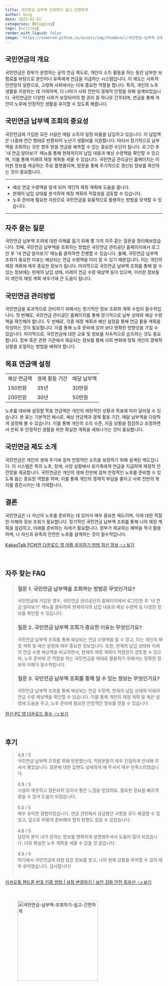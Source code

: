 ```yaml
---
title: 국민연금 납부액 조회하기 쉽고 간편하게
author: bing
date: 2025-02-02
categories: [Blogging]
tags: [writing]
render_with_liquid: false
image: 'https://somered.github.io/assets/img/thumbnail/국민연금-납부액-조회하기-쉽고-간편하게.webp'
---
```



<h2 id='국민연금의 개요'>국민연금의 개요</h2>

<p>국민연금은 정부가 운영하는 공적 연금 제도로, 개인이 소득 활동을 하는 동안 납부한 보험료를 바탕으로 본인이나 유족에게 연금을 지급하는 시스템입니다. 이 제도는 사회적 안전망의 일환으로, 고령화 사회에서는 더욱 중요한 역할을 합니다. 특히, 개인의 노후 생활을 지원하는 데 기여하며, 더 나아가 사회 전반의 경제적 안정을 위해 설계되었습니다. 국민연금은 다양한 사회가 보장되어야 할 권리 중 하나로 간주되며, 연금을 통해 개인이 노후에 안정적인 생활을 유지할 수 있도록 해줍니다.</p>

<h2 id='국민연금 납부액 조회의 중요성'>국민연금 납부액 조회의 중요성</h2>

<p>국민연금에 가입된 모든 사람은 매달 소득의 일정 비율을 납입하고 있습니다. 이 납입액은 나중에 연간 형태로 반환되어 노년기 생활비를 지원합니다. 따라서 정기적으로 납부액을 조회하는 것은 향후 받을 연금을 예측할 수 있는 중요한 수단이 됩니다. 로그인 후 '내 연금 알아보기' 메뉴를 통해 현재까지의 납입 내용과 예상 수령액을 확인할 수 있으며, 이를 통해 미래의 재정 계획을 세울 수 있습니다. 국민연금 관리공단 홈페이지는 이러한 정보를 제공하는 주요 플랫폼이며, 방문을 통해 주기적으로 갱신된 정보를 확인하는 것이 중요합니다.</p>

<hr />

<ul>
    <li>예상 연금 수령액을 알게 되어 개인의 재정 계획에 도움을 줍니다.</li>
    <li>현재의 납입 상태를 분석하여 재정 계획의 적절성을 검토할 수 있습니다.</li>
    <li>노후 준비에 필요한 자원으로 국민연금을 효율적으로 활용하는 방법을 모색할 수 있습니다.</li>
</ul>

<hr />

<h2 id='자주 묻는 질문'>자주 묻는 질문</h2>

<p>국민연금 납부액 조회에 대한 이해를 돕기 위해 몇 가지 자주 묻는 질문을 정리해보았습니다. 첫째, 국민연금 납부액을 조회하는 방법은 국민연금 관리공단 홈페이지에서 로그인 후 '내 연금 알아보기' 메뉴를 클릭하면 진행할 수 있습니다. 둘째, 국민연금 납부액 조회가 중요한 이유는 예상되는 연금 수령액을 미리 알 수 있기 때문입니다. 이는 개인의 재정 계획에 매우 중요한 정보가 됩니다. 마지막으로 국민연금 납부액 조회를 통해 알 수 있는 정보에는 현재의 납입 상태, 미래의 연금 수령 예상액 등이 있으며, 이러한 정보들이 개인의 재정 계획 세우기에 큰 도움이 됩니다.</p>

<h2 id='국민연금 관리방법'>국민연금 관리방법</h2>

<p>국민연금을 효과적으로 관리하기 위해서는 정기적인 정보 조회와 계획 수립이 필수적입니다. 첫 번째로, 국민연금 관리공단 홈페이지를 통해 정기적으로 납부 상태와 예상 수령 액을 확인해야 합니다. 두 번째로, 각종 재정 계획과 예산 설정을 통해 연금 활용 계획을 작성하는 것이 필요합니다. 이를 통해 노후 준비에 있어 보다 명확한 방향성을 가질 수 있습니다. 마지막으로, 국민연금에 대한 교육 및 정보를 지속적으로 습득하는 것도 중요합니다. 정부 혹은 관련 기관에서 제공되는 정보를 통해 사회 변화에 맞춰 개인의 경제적 상황을 조절하는 방법을 배워야 합니다.</p>

<h2 id='목표 연금액 설정'>목표 연금액 설정</h2>

<table>
    <tr>
        <td>예상 연금액</td>
        <td>경제 활동 기간</td>
        <td>매달 납부액</td>
    </tr>
    <tr>
        <td>150만원</td>
        <td>35년</td>
        <td>30만원</td>
    </tr>
    <tr>
        <td>200만원</td>
        <td>30년</td>
        <td>50만원</td>
    </tr>
</table>

<p>노후를 대비해 설정할 목표 연금액은 개인의 재정적인 상황과 목표에 따라 달라질 수 있습니다. 본 표는 기본적인 예시로, 예상 연금액과 경제 활동 기간, 매달 납부액을 다양하게 설정해 볼 수 있습니다. 이를 통해 개인의 소득 수준, 지출 상황을 점검하고 조정하면서 은퇴 후 안정적인 생활을 위한 확실한 계획을 세워나가는 것이 중요합니다.</p>

<h2 id='국민연금 제도 소개'>국민연금 제도 소개</h2>

<p>국민연금은 개인의 생애 주기에 걸쳐 안정적인 소득을 보장하기 위해 설계된 제도입니다. 이 시스템은 특히 노후, 장애, 사망 상황에서 유가족에게 연금을 지급하여 재정적 안전망을 제공합니다. 국민연금은 개인의 생애 전반에 걸쳐 안정적인 노후를 준비할 수 있도록 돕는 중요한 역할을 하며, 이를 통해 개인의 경제적 부담을 줄이고 사회 전반의 복지를 증진시키는 데 기여합니다.</p>

<h2 id='결론'>결론</h2>

<p>국민연금은 나 자신의 노후를 준비하는 데 있어서 매우 중요한 제도이며, 이에 대한 적절한 이해와 정보 조회가 필요합니다. 정기적인 국민연금 납부액 조회를 통해 나의 재정 계획을 점검하고, 미래를 준비하는 자세가 필요합니다. 정부가 제공하는 혜택을 적극 활용하며, 나 자신과 유족의 안전한 노후를 설계하는 것이 필수적입니다.</p>


<p><a class="click-button" title="KakaoTalk PC버전 다운로드 앱 어플 설치하기 방법 최신 정보" href="https://somered.github.io/posts/KakaoTalk-PC%EB%B2%84%EC%A0%84-%EB%8B%A4%EC%9A%B4%EB%A1%9C%EB%93%9C-%EC%95%B1-%EC%96%B4%ED%94%8C-%EC%84%A4%EC%B9%98%ED%95%98%EA%B8%B0-%EB%B0%A9%EB%B2%95-%EC%B5%9C%EC%8B%A0-%EC%A0%95%EB%B3%B4/" rel="dofollow">KakaoTalk PC버전 다운로드 앱 어플 설치하기 방법 최신 정보 👈 보기</a></p><br>
<h2 id='자주_찾는_FAQ'>자주 찾는 FAQ</h2>
<div itemscope="" itemtype="https://schema.org/FAQPage"> 
<blockquote> 
<div itemscope="" itemprop="mainEntity" itemtype="https://schema.org/Question"> 
<h3 itemprop="name">질문 1. 국민연금 납부액을 조회하는 방법은 무엇인가요?</h3> 
<div itemscope="" itemprop="acceptedAnswer" itemtype="https://schema.org/Answer"> 
<span itemprop="text"> 
<p>국민연금에 가입된 경우, 국민연금 관리공단의 홈페이지에서 로그인한 후 '내 연금 알아보기' 메뉴를 클릭하여 현재까지의 납입 내용과 예상 수령액 등 다양한 정보를 확인할 수 있습니다.</p> 
</span> 
</div> 
</div> 
<div itemscope="" itemprop="mainEntity" itemtype="https://schema.org/Question"> 
<h3 itemprop="name">질문 2. 국민연금 납부액 조회가 중요한 이유는 무엇인가요?</h3> 
<div itemscope="" itemprop="acceptedAnswer" itemtype="https://schema.org/Answer"> 
<span itemprop="text"> 
<p>국민연금 납부액 조회를 통해 예상되는 연금 수령액을 알 수 있고, 이는 개인의 재정 계획 및 예산 설정에 매우 중요한 정보입니다. 또한, 현재의 납입 상태와 미래의 연금 수령 예상액을 비교하면서, 현재의 재정 계획이 적절한지 검토할 수 있으며, 노후 준비에 큰 역할을 하는 국민연금을 제대로 활용하기 위해서는 정확한 정보와 이해가 필수적입니다.</p> 
</span> 
</div> 
</div> 
<div itemscope="" itemprop="mainEntity" itemtype="https://schema.org/Question"> 
<h3 itemprop="name">질문 3. 국민연금 납부액 조회를 통해 알 수 있는 정보는 무엇인가요?</h3> 
<div itemscope="" itemprop="acceptedAnswer" itemtype="https://schema.org/Answer"> 
<span itemprop="text"> 
<p>국민연금 납부액 조회를 통해 예상되는 연금 수령액, 현재의 납입 상태와 미래의 연금 수령 예상액을 확인할 수 있습니다. 이를 통해 개인의 재정 계획 및 예산 설정에 도움을 주고, 노후 준비에 필요한 안정적인 정보를 얻을 수 있습니다.</p> 
</span> 
</div> 
</div> 
</blockquote> 
</div>
<p><a class="click-button" title="원신 PC 앱 다운로드 필수" href="https://somered.github.io/posts/%EC%9B%90%EC%8B%A0-PC-%EC%95%B1-%EB%8B%A4%EC%9A%B4%EB%A1%9C%EB%93%9C-%ED%95%84%EC%88%98/" rel="dofollow">원신 PC 앱 다운로드 필수 👈 보기</a></p><br>
<h2 id='후기'>후기</h2>
<div itemscope itemtype="https://schema.org/Product">
  <blockquote>
  <div itemprop="review" itemscope itemtype="https://schema.org/Review">
      <div itemprop="reviewRating" itemscope itemtype="https://schema.org/Rating"> <span itemprop="ratingValue">4.8</span> / <span itemprop="bestRating">5</span> </div>
      <span itemprop="reviewBody">국민연금 납부액 조회를 위해 방문했는데, 직원분들이 매우 친절하게 안내해 주셔서 좋았습니다. 질문에 대한 답변도 상세하게 해 주셔서 매우 만족스러웠습니다.</span>
  </div>
  <br>
  <div itemprop="review" itemscope itemtype="https://schema.org/Review">
      <div itemprop="reviewRating" itemscope itemtype="https://schema.org/Rating"> <span itemprop="ratingValue">4.9</span> / <span itemprop="bestRating">5</span> </div>
      <span itemprop="reviewBody">시설이 깨끗하고 정돈되어 있어서 좋은 느낌을 받았어요. 필요한 정보를 빠르게 찾을 수 있어 도움이 되었습니다.</span>
  </div>
  <br>
  <div itemprop="review" itemscope itemtype="https://schema.org/Review">
      <div itemprop="reviewRating" itemscope itemtype="https://schema.org/Rating"> <span itemprop="ratingValue">5.0</span> / <span itemprop="bestRating">5</span> </div>
      <span itemprop="reviewBody">매우 유익한 경험이었습니다. 연금 관련해서 궁금했던 사항을 모두 해결할 수 있었고, 앞으로 어떻게 준비해야 할지 방향도 잡을 수 있었습니다.</span>
  </div>
  <br>
  <div itemprop="review" itemscope itemtype="https://schema.org/Review">
      <div itemprop="reviewRating" itemscope itemtype="https://schema.org/Rating"> <span itemprop="ratingValue">4.8</span> / <span itemprop="bestRating">5</span> </div>
      <span itemprop="reviewBody">담당자 분이 내가 원하는 정보를 명확하게 설명해주셔서 도움이 많이 되었습니다. 더욱 확실한 노후 계획을 세울 수 있을 것 같습니다.</span>
  </div>
  <br>
  <div itemprop="review" itemscope itemtype="https://schema.org/Review">
      <div itemprop="reviewRating" itemscope itemtype="https://schema.org/Rating"> <span itemprop="ratingValue">4.9</span> / <span itemprop="bestRating">5</span> </div>
      <span itemprop="reviewBody">여기에서 국민연금에 대한 많은 정보를 얻고, 나의 현재 상황을 파악할 수 있어 매우 유익했습니다. 감사합니다!</span>
  </div>
  <br>
  </blockquote>
</div>
<p><a class="click-button" title="카카오톡 핸드폰 번호 인증 방법 | 설정 변경하기 | 보안 강화 안전 최우선" href="https://somered.github.io/posts/%EC%B9%B4%EC%B9%B4%EC%98%A4%ED%86%A1-%ED%95%B8%EB%93%9C%ED%8F%B0-%EB%B2%88%ED%98%B8-%EC%9D%B8%EC%A6%9D-%EB%B0%A9%EB%B2%95-%EC%84%A4%EC%A0%95-%EB%B3%80%EA%B2%BD%ED%95%98%EA%B8%B0-%EB%B3%B4%EC%95%88-%EA%B0%95%ED%99%94-%EC%95%88%EC%A0%84-%EC%B5%9C%EC%9A%B0%EC%84%A0/" rel="dofollow">카카오톡 핸드폰 번호 인증 방법 | 설정 변경하기 | 보안 강화 안전 최우선 👈 보기</a></p><br>
<figure class="image"><img src="https://somered.github.io/assets/img/thumbnail/국민연금-납부액-조회하기-쉽고-간편하게.webp" alt="국민연금-납부액-조회하기-쉽고-간편하게" width="256" height="256"></figure>